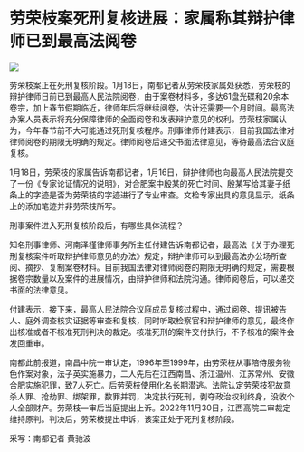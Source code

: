 # 劳荣枝案死刑复核进展：家属称其辩护律师已到最高法阅卷

![](https://inews.gtimg.com/newsapp_bt/0/15617239499/1000)

劳荣枝案正在死刑复核阶段。1月18日，南都记者从劳荣枝家属处获悉，劳荣枝的辩护律师日前已到最高人民法院阅卷，由于案卷材料多，多达61盘光碟和20余本卷宗，加上春节假期临近，律师年后将继续阅卷，估计还需要一个月时间。最高法办案人员表示将充分保障律师的全面阅卷和发表辩护意见的权利。劳荣枝家属认为，今年春节前不大可能通过死刑复核程序。刑事律师付建表示，目前我国法律对律师阅卷的期限无明确的规定。律师阅卷后递交书面法律意见，等待最高法合议庭复核。

1月18日，劳荣枝的家属告诉南都记者，1月16日，辩护律师也向最高人民法院提交了一份《专家论证情况的说明》，对合肥案中殷某的死亡时间、殷某写给其妻子纸条上的字迹是否为劳荣枝的字迹进行了专业审查。文检专家出具的意见显示，纸条上的添加笔迹并非劳荣枝所写。

刑事案件进入死刑复核阶段后，有哪些具体流程？

知名刑事律师、河南泽槿律师事务所主任付建告诉南都记者，最高法《关于办理死刑复核案件听取辩护律师意见的办法》规定，辩护律师可以到最高法办公场所查阅、摘抄、复制案卷材料。目前我国法律对律师阅卷的期限无明确的规定，需要根据卷宗数量以及案件的进展情况，由辩护律师和法院沟通。律师阅卷后，可以递交书面的法律意见。

付建表示，接下来，最高人民法院合议庭成员复核过程中，通过阅卷、提讯被告人、庭外调查核实证据等审查和复核，同时听取检察官和辩护律师的意见，最终作出核准或者不核准死刑判决的裁定。核准死刑的案件交付执行，不予核准的案件会发回重审。

南都此前报道，南昌中院一审认定，1996年至1999年，由劳荣枝从事陪侍服务物色作案对象，法子英实施暴力，二人先后在江西南昌、浙江温州、江苏常州、安徽合肥实施犯罪，致7人死亡。后劳荣枝使用化名长期潜逃。法院认定劳荣枝犯故意杀人罪、抢劫罪、绑架罪，数罪并罚，决定执行死刑，剥夺政治权利终身，没收个人全部财产。劳荣枝一审后当庭提出上诉。2022年11月30日，江西高院二审裁定维持原判。判决后，劳荣枝提出申诉，该案正处于死刑复核阶段。

采写：南都记者 黄驰波

